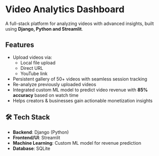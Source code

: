 #  Video Analytics Dashboard
A full-stack platform for analyzing videos with advanced insights, built using **Django, Python and Streamlit**.

## Features
- Upload videos via:
  - Local file upload
  - Direct URL
  - YouTube link
- Persistent gallery of 50+ videos with seamless session tracking
- Re-analyze previously uploaded videos
- Integrated custom ML model to predict video revenue with **85% accuracy** based on watch time
- Helps creators & businesses gain actionable monetization insights

## 🛠 Tech Stack
- **Backend**: Django (Python)
- **Frontend/UI**: Streamlit
- **Machine Learning**: Custom ML model for revenue prediction
- **Database**: SQLite
